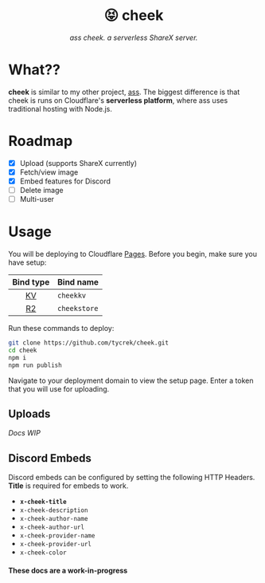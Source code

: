 <div align="center">

😝 cheek
===

*ass cheek. a serverless ShareX server.*

</div>


# What??

**cheek** is similar to my other project, [ass](https://github.com/tycrek/ass). The biggest difference is that cheek is runs on Cloudflare's **serverless platform**, where ass uses traditional hosting with Node.js.

# Roadmap

- [x] Upload (supports ShareX currently)
- [x] Fetch/view image
- [x] Embed features for Discord
- [ ] Delete image
- [ ] Multi-user

# Usage

You will be deploying to Cloudflare [Pages]. Before you begin, make sure you have setup:

| Bind type | Bind name |
| :-------: | --------- |
| [KV] | `cheekkv` |
| [R2] | `cheekstore` |

[Pages]: https://pages.cloudflare.com/
[KV]: https://www.cloudflare.com/en-ca/developer-platform/workers-kv/
[R2]: https://www.cloudflare.com/en-ca/developer-platform/r2/

Run these commands to deploy:

```bash
git clone https://github.com/tycrek/cheek.git
cd cheek
npm i
npm run publish
```

Navigate to your deployment domain to view the setup page. Enter a token that you will use for uploading.

## Uploads

*Docs WIP*

## Discord Embeds

Discord embeds can be configured by setting the following HTTP Headers. **Title** is required for embeds to work.

- **`x-cheek-title`**
- `x-cheek-description`
- `x-cheek-author-name`
- `x-cheek-author-url`
- `x-cheek-provider-name`
- `x-cheek-provider-url`
- `x-cheek-color`

#### These docs are a work-in-progress
